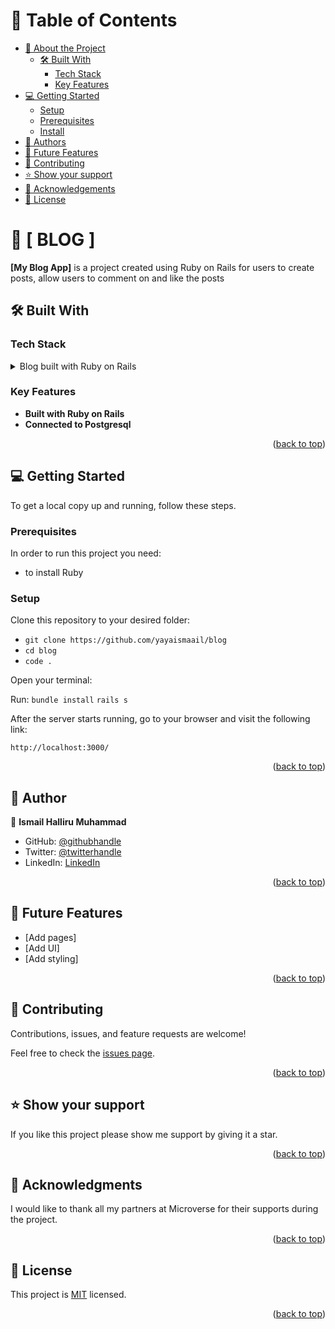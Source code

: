 <a name="readme-top"></a>

# 📗 Table of Contents

- [📖 About the Project](#about-project)
  - [🛠 Built With](#built-with)
    - [Tech Stack](#tech-stack)
    - [Key Features](#key-features)
- [💻 Getting Started](#getting-started)
  - [Setup](#setup)
  - [Prerequisites](#prerequisites)
  - [Install](#install)
- [👥 Authors](#authors)
- [🔭 Future Features](#future-features)
- [🤝 Contributing](#contributing)
- [⭐️ Show your support](#support)
- [🙏 Acknowledgements](#acknowledgements)
- [📝 License](#license)

# 📖 [ BLOG ] <a name="about-project"></a>

**[My Blog App]** is a project created using Ruby on Rails for users to create posts, allow users to comment on and like the posts

## 🛠 Built With <a name="built-with"></a>

### Tech Stack <a name="tech-stack"></a>

<details>
<summary>Blog built with Ruby on Rails</summary>
  <ul>
    <li><a href="https://www.ruby-lang.org/en/">PostgreSQL</a></li>
  </ul>
</details>

### Key Features <a name="key-features"></a>

- **Built with Ruby on Rails**
- **Connected to Postgresql**

<p align="right">(<a href="#readme-top">back to top</a>)</p>

## 💻 Getting Started <a name="getting-started"></a>

To get a local copy up and running, follow these steps.

### Prerequisites

In order to run this project you need:

- to install Ruby

### Setup

Clone this repository to your desired folder:

- `git clone https://github.com/yayaismaail/blog`
- `cd blog`
- `code . `<!-- If you are using VS Code -->

Open your terminal:

Run:
`bundle install`
`rails s`

After the server starts running, go to your browser and visit the following link:

`http://localhost:3000/`

<p align="right">(<a href="#readme-top">back to top</a>)</p>

## 👥 Author <a name="authors"></a>

👤 **Ismail Halliru Muhammad**

- GitHub: [@githubhandle](https://github.com/yayaismaail)
- Twitter: [@twitterhandle](https://mobile.twitter.com/IsmailhalliruM1)
- LinkedIn: [LinkedIn](https://www.linkedin.com/in/ismail-halliru-muhammad-2a8453127/)

<p align="right">(<a href="#readme-top">back to top</a>)</p>

## 🔭 Future Features <a name="future-features"></a>

- [Add pages] 
- [Add UI] 
- [Add styling] 

<p align="right">(<a href="#readme-top">back to top</a>)</p>

## 🤝 Contributing <a name="contributing"></a>

Contributions, issues, and feature requests are welcome!

Feel free to check the [issues page](https://github.com/yayaismaail/blog/issues).

<p align="right">(<a href="#readme-top">back to top</a>)</p>

## ⭐️ Show your support <a name="support"></a>

If you like this project please show me support by giving it a star.

<p align="right">(<a href="#readme-top">back to top</a>)</p>

## 🙏 Acknowledgments <a name="acknowledgements"></a>

I would like to thank all my partners at Microverse for their supports during the project.

<p align="right">(<a href="#readme-top">back to top</a>)</p>

## 📝 License <a name="license"></a>

This project is [MIT](./LICENSE) licensed.

<p align="right">(<a href="#readme-top">back to top</a>)</p>

